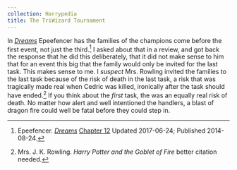 ```yaml
---
collection: Harrypedia
title: The TriWizard Tournament
---
```


In _[Dreams][fed]_ Epeefencer has the families of the champions come before the
first event, not just the third.[^20210304-2] I asked about that in a review,
and got back the response that he did this deliberately, that it did not make
sense to him that for an event this big that the family would only be invited for
the last task.  This makes sense to me.  I *suspect* Mrs. Rowling invited the
families to the last task because of the risk of death in the last task, a risk
that was tragically made real when Cedric was killed, ironically after the task
should have ended.[^20210304-3]  If you think about the *first* task, the was an
equally real risk of death.  No matter how alert and well intentioned the
handlers, a blast of dragon fire could well be fatal before they could step in.  

[fed]: <https://www.fanfiction.net/s/10655012> 

[^20210304-2]: Epeefencer. _[Dreams](https://www.fanfiction.net/s/10655012)_ 
    [Chapter 12](https://www.fanfiction.net/s/10655012/13/Dreams) Updated 2017-06-24; Published 2014-08-24. 

[^20210304-3]: Mrs. J. K. Rowling. _Harry Potter and the Goblet of Fire_ better citation needed.

